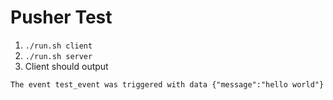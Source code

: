 # Pusher Test

1. `./run.sh client`
2. `./run.sh server`
3. Client should output
```
The event test_event was triggered with data {"message":"hello world"}
```
